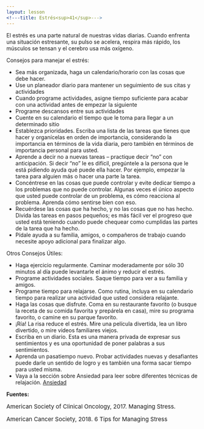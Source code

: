 ```yaml
---
layout: lesson
<!---title: Estrés<sup>41</sup>--->
---
```


El estrés es una parte natural de nuestras vidas diarias. Cuando enfrenta una situación estresante, su pulso se acelera, respira más rápido, los músculos se tensan y el cerebro usa más oxígeno. 

Consejos para manejar el estrés:

* Sea más organizada, haga un calendario/horario con las cosas que debe hacer.
* Use un planeador diario para mantener un seguimiento de sus citas y actividades
* Cuando programe actividades, asigne tiempo suficiente para acabar con una actividad antes de empezar la siguiente
* Programe descansos entre sus actividades
* Cuente en su calendario el tiempo que le toma para llegar a un determinado sitio 
* Establezca prioridades. Escriba una lista de las tareas que tienes que hacer y organícelas en orden de importancia, considerando la importancia en términos de la vida diaria, pero también en términos de importancia personal para usted.  
* Aprende a decir no a nuevas tareas – practique decir “no” con anticipación. Si decir “no” le es difícil, pregúntele a la persona que le está pidiendo ayuda qué puede ella hacer.  Por ejemplo, empezar la tarea para alguien más o hacer una parte la tarea. 
* Concéntrese en las cosas que puede controlar y evite dedicar tiempo a los problemas que no puede controlar. Algunas veces el único aspecto que usted puede controlar de un problema, es cómo reacciona al problema. Aprenda cómo sentirse bien con eso.
* Recuérdese las cosas que ha hecho, y no las cosas que no has hecho. Divida las tareas en pasos pequeños; es más fácil ver el progreso que usted está teniendo cuando puede chequear como cumplidas las partes de la tarea que ha hecho. 
* Pídale ayuda a su familia, amigos, o compañeros de trabajo cuando necesite apoyo adicional para finalizar algo. 


Otros Consejos Útiles:

- Haga ejercicio regularmente. Caminar moderadamente por sólo 30 minutos al día puede levantarle el ánimo y reducir el estrés.
- Programe actividades sociales. Saque tiempo para ver a su familia y amigos. 
- Programe tiempo para relajarse. Como rutina, incluya en su calendario tiempo para realizar una actividad que usted considera relajante. 
- Haga las cosas que disfrute. Coma en su restaurante favorito (o busque la receta de su comida favorita y prepárela en casa), mire su programa favorito, o camine en su parque favorito. 
- ¡Ría! La risa reduce el estrés. Mire una película divertida, lea un libro divertido, o mire videos familiares viejos. 
- Escriba en un diario. Esta es una manera privada de expresar sus sentimientos y es una oportunidad de poner palabras a sus sentimientos. 
- Aprenda un pasatiempo nuevo. Probar actividades nuevas y desafiantes puede darle un sentido de logro y es también una forma sacar tiempo para usted misma. 
- Vaya a la sección sobre Ansiedad para leer sobre diferentes técnicas de relajación.
 [Ansiedad](https://scnslabutsa.github.io/myhthelperEduContent/OHS17asp/index.html)

**Fuentes:**

<span style="font-size:15px;">American Society of Clinical Oncology, 2017. Managing Stress.</span>

<span style="font-size:15px;">American Cancer Society, 2018. 6 Tips for Managing Stress</span>
